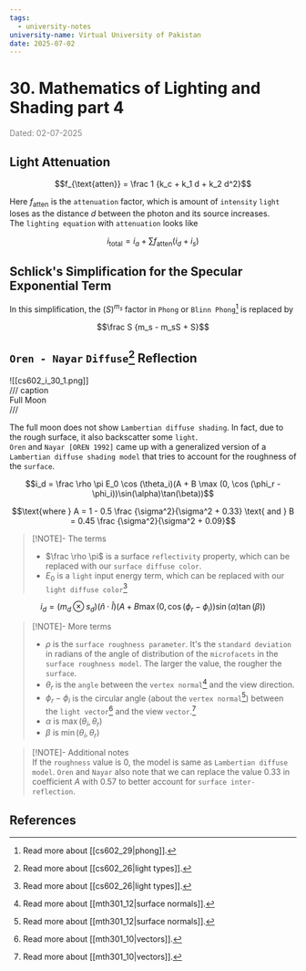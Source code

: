 ```yaml
---
tags:
  - university-notes
university-name: Virtual University of Pakistan
date: 2025-07-02
---
```


# 30. Mathematics of Lighting and Shading part 4

<span style="color: gray;">Dated: 02-07-2025</span>

## Light Attenuation

$$f_{\text{atten}} = \frac 1 {k_c + k_1 d + k_2 d^2}$$

Here $f_\text{atten}$ is the `attenuation` factor, which is amount of `intensity` `light` loses as the distance $d$ between the photon and its source increases.  
The `lighting equation` with `attenuation` looks like

$$i_\text{total} = i_a + \sum f_\text{atten} (i_d + i_s)$$

## Schlick's Simplification for the Specular Exponential Term

In this simplification, the $(S)^{m_s}$ factor in `Phong` or `Blinn Phong`[^1] is replaced by  

$$\frac S {m_s - m_sS + S}$$

## `Oren - Nayar` `Diffuse`[^2] Reflection

![[cs602_i_30_1.png]]  
/// caption  
Full Moon  
///

The full moon does not show `Lambertian diffuse shading`. In fact, due to the rough surface, it also backscatter some `light`.  
`Oren` and `Nayar [OREN 1992]` came up with a generalized version of a `Lambertian diffuse shading model` that tries to account for the roughness of the `surface`.

$$i_d = \frac \rho \pi E_0 \cos (\theta_i)(A + B \max (0, \cos (\phi_r - \phi_i))\sin(\alpha)\tan(\beta))$$

$$\text{where } A = 1 - 0.5 \frac {\sigma^2}{\sigma^2 + 0.33} \text{ and } B = 0.45 \frac {\sigma^2}{\sigma^2 + 0.09}$$

> [!NOTE]- The terms  
> - $\frac \rho \pi$ is a surface `reflectivity` property, which can be replaced with our `surface diffuse color`.
> - $E_0$ is a `light` input energy term, which can be replaced with our `light diffuse color`[^2]

$$i_d = (m_d \otimes s_d) (\hat n \cdot \hat l)(A + B \max (0, \cos (\phi_r - \phi_i))\sin(\alpha)\tan(\beta))$$

> [!NOTE]- More terms  
> - $\rho$ is the `surface roughness parameter`. It's the `standard deviation` in radians of the angle of distribution of the `microfacets` in the `surface roughness model`. The larger the value, the rougher the `surface`.
> - $\theta_r$ is the `angle` between the `vertex normal`[^3] and the view direction.
> - $\phi_r - \phi_i$ is the circular angle (about the `vertex normal`[^3]) between the `light vector`[^4] and the view `vector`.[^4]
> - $\alpha$ is $\max(\theta_i, \theta_r)$
> - $\beta$ is $\min(\theta_i, \theta_r)$

> [!NOTE]- Additional notes  
> If the `roughness` value is $0$, the model is same as `Lambertian diffuse model`. `Oren` and `Nayar` also note that we can replace the value $0.33$ in coefficient $A$ with $0.57$ to better account for `surface inter-reflection`.

## References

[^1]: Read more about [[cs602_29|phong]].
[^2]: Read more about [[cs602_26|light types]].
[^3]: Read more about [[mth301_12|surface normals]].
[^4]: Read more about [[mth301_10|vectors]].